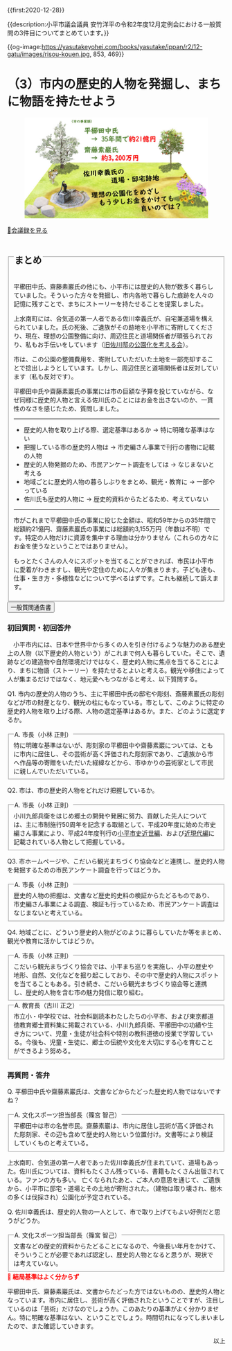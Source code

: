 {{first:2020-12-28}}

{{description:小平市議会議員 安竹洋平の令和2年度12月定例会における一般質問の3件目についてまとめています。}}

{{og-image:https://yasutakeyohei.com/books/yasutake/ippan/r2/12-gatu/images/risou-kouen.jpg, 853, 469}}

# （3）市内の歴史的人物を発掘し、まちに物語を持たせよう

<figure>
<img src="./images/risou-kouen.jpg" alt="旧佐川邸理想の公園化を目指して" data-zoomable="" style="z-index:999">
</figure>

<p id="read-kaigiroku"><a href="https://ssp.kaigiroku.net/tenant/kodaira/SpMinuteView.html?council_id=1175&schedule_id=5&minute_id=128&is_search=true">📄会議録を見る</a></p>

<fieldset class="pnt">
  <legend><h2> まとめ </h2></legend>

平櫛田中氏、齋藤素巖氏の他にも、小平市には歴史的人物が数多く暮らしていました。そういった方々を発掘し、市内各地で暮らした痕跡を人々の記憶に残すことで、まちにストーリーを持たせることを提案しました。

上水南町には、合気道の第一人者である佐川幸義氏が、自宅兼道場を構えられていました。氏の死後、ご遺族がその跡地を小平市に寄附してくださり、現在、理想の公園整備に向け、周辺住民と道場関係者が頑張られており、私もお手伝いをしています（[旧佐川邸の公園化を考える会](https://sagawa-aiki-park.com/)）。

市は、この公園の整備費用を、寄附していただいた土地を一部売却することで捻出しようとしています。しかし、周辺住民と道場関係者は反対しています（私も反対です）。

平櫛田中氏や齋藤素巖氏の事業には市の巨額な予算を投じていながら、なぜ同様に歴史的人物と言える佐川氏のことにはお金を出さないのか、一貫性のなさを感じたため、質問しました。

---

<ul>
<li class="chk">歴史的人物を取り上げる際、選定基準はあるか<span> → 特に明確な基準はない</span></li>
<li class="chk">把握している市の歴史的人物は<span> → 市史編さん事業で刊行の書物に記載の人物</span></li>
<li class="chk">歴史的人物発掘のため、市民アンケート調査をしては<span> → なじまないと考える</span></li>
<li class="chk">地域ごとに歴史的人物の暮らしぶりをまとめ、観光・教育に<span> → 一部やっている</span></li>
<li class="chk">佐川氏も歴史的人物に<span> → 歴史的資料からたどるため、考えていない</span></li>
</ul>

---

 市がこれまで平櫛田中氏の事業に投じた金額は、昭和59年からの35年間で総額約21億円、齋藤素巖氏の事業には総額約3,155万円（年数は不明）です。特定の人物だけに資源を集中する理由は分かりません（これらの方々にお金を使うなということではありません）。
 
 もっとたくさんの人々にスポットを当てることができれば、市民は小平市に愛着がわきますし、観光や定住のために人々が集まります。子ども達も、仕事・生き方・多様性などについて学べるはずです。これも継続して訴えます。

</fieldset>

<script src="https://documentcloud.adobe.com/view-sdk/main.js" defer></script>
<script type="text/javascript">
const showPDF = (url) => {
    const adobeDCView = new AdobeDC.View({clientId: "897dee58a3dd4a01b1de491cc8e563c3", locale: "ja-JP"});
    const fileName = (url.match(/^(?:[^:\/?#]+:)?(?:\/\/[^\/?#]*)?(?:([^?#]*\/)([^\/?#]*))?(\?[^#]*)?(?:#.*)?$/) ?? [])[2];
    adobeDCView.previewFile({
        content:   {location: {url: url}},
        metaData: {fileName: fileName}
    }, {embedMode: "LIGHT_BOX"});
}
</script>

<button onclick='showPDF("./202012-ippan-situmon-yasutake-3.pdf")' class="pdf-view-button">
<i class="fa fa-file-pdf-o" aria-hidden="true"></i> 一般質問通告書
</button>

<h3>初回質問・初回答弁</h3>

<div class="letter">

　小平市内には、日本や世界中から多くの人を引き付けるような魅力のある歴史上の人物（以下歴史的人物という）がこれまで何人も暮らしていた。そこで、遺跡などの建造物や自然環境だけではなく、歴史的人物に焦点を当てることにより、まちに物語（ストーリー）を持たせるとよいと考える。観光や移住によって人が集まるだけではなく、地元愛へもつながると考え、以下質問する。

<span class="q-a">Q1.</span> 市内の歴史的人物のうち、主に平櫛田中氏の邸宅や彫刻、斎藤素巖氏の彫刻などが市の財産となり、観光の柱にもなっている。市として、このように特定の歴史的人物を取り上げる際、人物の選定基準はあるか。また、どのように選定するか。

<fieldset class="touben">
<legend><span class="q-a">A.</span> 市長（小林 正則）</legend>
特に明確な基準はないが、彫刻家の平櫛田中や齋藤素巖については、ともに市内に居住し、その芸術が高く評価された彫刻家であり、ご遺族から市へ作品等の寄贈をいただいた経緯などから、市ゆかりの芸術家として市民に親しんでいただいている。
</fieldset>

<span class="q-a">Q2.</span> 市は、市の歴史的人物をどれだけ把握しているか。

<fieldset class="touben">
<legend><span class="q-a">A.</span> 市長（小林 正則）</legend>
小川九郎兵衛をはじめ郷土の開発や発展に努力、貢献した先人については、主に市制施行50周年を記念する取組として、平成20年度に始めた市史編さん事業により、平成24年度刊行の<a href="https://trc-adeac.trc.co.jp/WJ11D0/WJJS05U/1321105100/1321105100100020">小平市史近世編</a>、および<a href="https://trc-adeac.trc.co.jp/WJ11D0/WJJS05U/1321105100/1321105100100030">近現代編</a>に記載されている人物として把握している。
</fieldset>

<span class="q-a">Q3.</span> 市ホームページや、こだいら観光まちづくり協会などと連携し、歴史的人物を発掘するための市民アンケート調査を行ってはどうか。

<fieldset class="touben">
<legend><span class="q-a">A.</span> 市長（小林 正則）</legend>
歴史的人物の把握は、文書など歴史的史料の検証からたどるものであり、市史編さん事業による調査、検証も行っているため、市民アンケート調査はなじまないと考えている。
</fieldset>

<span class="q-a">Q4.</span> 地域ごとに、どういう歴史的人物がどのように暮らしていたか等をまとめ、観光や教育に活かしてはどうか。

<fieldset class="touben">
<legend><span class="q-a">A.</span> 市長（小林 正則）</legend>
こだいら観光まちづくり協会では、小平まち巡りを実施し、小平の歴史や地形、自然、文化などを掘り起こしており、その中で歴史的人物にスポットを当てることもある。引き続き、こだいら観光まちづくり協会等と連携し、歴史的人物を含む市の魅力発信に取り組む。
</fieldset>

<fieldset class="touben">
<legend><span class="q-a">A.</span> 教育長（古川 正之）</legend>
市立小・中学校では、社会科副読本わたしたちの小平市、および東京都道徳教育郷士資料集に掲載されている、小川九郎兵衛、平櫛田中の功績や生き方について、児童・生徒が社会科や特別の教科道徳の授業で学習している。今後も、児童・生徒に、郷士の伝統や文化を大切にする心を育むことができるよう努める。
</fieldset>

</div>

### 再質問・答弁
<span class="q-a">Q.</span> 平櫛田中氏や齋藤素巖氏は、文書などからたどった歴史的人物ではないですね？

<fieldset class="touben">
<legend><span class="q-a">A.</span> 文化スポーツ担当部長（篠宮 智己）</legend>
平櫛田中は市の名誉市民。齋藤素巖は、市内に居住し芸術が高く評価された彫刻家、その辺も含めて歴史的人物という位置付け。文書等により検証していくものと考えている。
</fieldset>

上水南町、合気道の第一人者であった佐川幸義氏が住まれていて、道場もあった。佐川氏については、資料もたくさん残っている、書籍もたくさん出版されている。ファンの方も多い。
亡くなられたあと、ご本人の意思を通じて、ご遺族から、小平市に邸宅・道場とその土地が寄附された。（建物は取り壊され、樹木の多くは伐採され）公園化が予定されている。

<span class="q-a">Q.</span> 佐川幸義氏は、歴史的人物の一人として、市で取り上げてもよい好例だと思うがどうか。

<fieldset class="touben">
<legend><span class="q-a">A.</span> 文化スポーツ担当部長（篠宮 智己）</legend>
文書などの歴史的資料からたどることになるので、今後長い年月をかけて、そういうことが必要であれば認定し、歴史的人物となると思うが、現状では考えていない。
</fieldset>


<div class="tips">
<strong style="color:red">🥱 結局基準はよく分からず</strong>

平櫛田中氏、齋藤素巖氏は、文書からたどった方ではないものの、歴史的人物となっています。市内に居住し、芸術が高く評価されたということですが、注目しているのは「芸術」だけなのでしょうか。このあたりの基準がよく分かりません。特に明確な基準はない、ということでしょう。時間切れになってしまいましたので、また確認していきます。

</div>

<p style="text-align:right">以上</p>